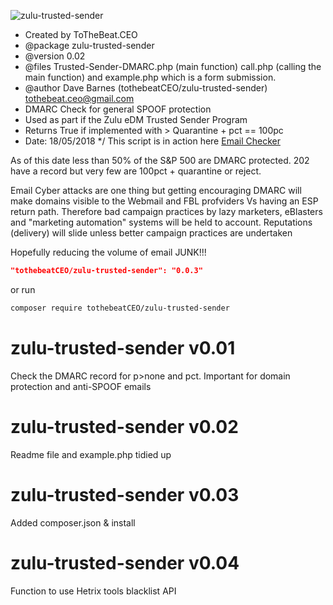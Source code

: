 ![zulu-trusted-sender](https://zuluedm.com/trusted-sender/1.0/dist/img/ShakaTrustedSenderTrans320.png)
 
 * Created by ToTheBeat.CEO 
 * @package zulu-trusted-sender
 * @version 0.02
 * @files Trusted-Sender-DMARC.php (main function) call.php (calling the main function) and
 example.php which is a form submission.
 * @author Dave Barnes (tothebeatCEO/zulu-trusted-sender) <tothebeat.ceo@gmail.com>
 * DMARC Check for general SPOOF protection
 * Used as part if the Zulu eDM Trusted Sender Program 
 * Returns True if implemented with > Quarantine + pct == 100pc
 * Date: 18/05/2018
 */
This script  is in action here [Email Checker](https://zuluedm.com/trusted-sender/?utm_source=Zulu%20eDM&utm_medium=Github&utm_campaign=Trusted%20Sender) 

As of this date less than 50% of the S&P 500 are DMARC protected. 202 have a record but very few are 100pct + quarantine or reject.

Email Cyber attacks are one thing but getting encouraging DMARC will make domains visible to 
the Webmail and FBL profviders Vs having an ESP return path. Therefore bad campaign practices
by lazy marketers, eBlasters and "marketing automation" systems will be held to account. Reputations (delivery) will slide unless better campaign practices are undertaken

Hopefully reducing the volume of email JUNK!!!  

```json
"tothebeatCEO/zulu-trusted-sender": "0.0.3"
```

or run

```sh
composer require tothebeatCEO/zulu-trusted-sender
```



# zulu-trusted-sender v0.01
Check the DMARC record for p>none and pct. Important for domain protection and anti-SPOOF emails

# zulu-trusted-sender v0.02
Readme file and example.php tidied up

# zulu-trusted-sender v0.03
Added composer.json &  install

# zulu-trusted-sender v0.04
Function to use Hetrix tools blacklist API 

